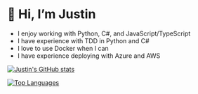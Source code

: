 # 👋 Hi, I’m Justin

- I enjoy working with Python, C#, and JavaScript/TypeScript
- I have experience with TDD in Python and C#
- I love to use Docker when I can
- I have experience deploying with Azure and AWS

[![Justin's GitHub stats](https://github-readme-stats.vercel.app/api?username=jtclayt&count_private=true&show_icons=true&theme=dark)](https://github.com/anuraghazra/github-readme-stats)

[![Top Languages](https://github-readme-stats.vercel.app/api/top-langs?username=jtclayt&layout=compact&theme=dark)](https://github.com/anuraghazra/github-readme-stats)
